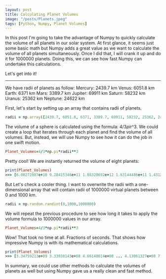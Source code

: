 ```yaml
---
layout: post
title: Calculating Planet Volumes
image: "/posts/Planets.jpeg"
tags: [Python, Numpy, Planet Volumes]
---
```


In this post I'm going to take the advantage of Numpy to quickly calculate the volume of all planets in our solar system.  At first glance, it seems just some basic math but Numpy adds a great value as we want to calculate the volume of all planets simultaneously.
Once I did that, I will crank it up and do it for 1000000 planets. Doing this, we can see how fast Numpy can undertake this calculations.

Let's get into it!

---

We have radii of planets as follow:
Mercury: 2439.7 km
Venus: 6051.8 km
Earth: 6371 km
Mars: 3389.7 km
Jupiter: 69911 km
Saturn: 58232	km
Uranus: 25362 km
Neptune: 24622 km

First, let's start by setting up an array that contains radii of planets.

```ruby
radii = np.array([2439.7, 6051.8, 6371, 3389.7, 69911, 58232, 25362, 24622])
```

The volume of a sphere is calculated using the formula: 4/3*pi*r^3.
We could create a loop that iterates through each planet and find the volume of all volumes. But, instead, we will use Numpy to see how it can do the job in one swift motion.

```ruby
Planet_Volumes=4/3*np.pi*radii**3
```
Pretty cool! We are instantly returned the volume of eight planets:
```ruby
print(Planet_Volumes)
>>> [6.08272087e+10 9.28415346e+11 1.08320692e+12 1.63144486e+11 1.43128181e+15 8.27129915e+14 6.83343557e+13 6.25257040e+13]
```
But Let's check a cooler thing. I want to overwrite the radii with a one-dimensional array that will contain radii of 1000000 virtual planets between 0 and 1000 km.

```ruby
radii = np.random.randint(0,1000,1000000)
```

We will repeat the previous procedure to see how long it takes to apply the volume formula to 1000000 values in our array.

```ruby
Planet_Volumes=4/3*np.pi*radii**3
```

Wow! That took no time at all. Fractions of seconds.
That shows how impressive Numpy is with its mathematical calculations.

```ruby
print(Planet_Volumes)
>>> [3.34759213e+09 3.33038143e+08 4.66148014e+08 ... 4.13061327e+08 7.98644794e+06 3.76636713e+08]
```

In summary, we could use other methods to calculate the volumes of planets as well but using Numpy gave us a really clean and fast method.
